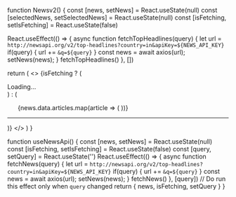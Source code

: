 
function Newsv2() {
  const [news, setNews] = React.useState(null)
  const [selectedNews, setSelectedNews] = React.useState(null)
  const [isFetching, setIsFetching] = React.useState(false)


  React.useEffect(() => {
   async function fetchTopHeadlines(query) {
     let url = `http://newsapi.org/v2/top-headlines?country=in&apiKey=${NEWS_API_KEY}`
     if(query) {
       url += `&q=${query}`
     }
     const news = await axios(url);
     setNews(news);
   }
   fetchTopHeadlines()
  }, [])

  return (
   <>
   {isFetching ? (
     <div>Loading...</div>
   ) : (
     <section>
     <ul>
       {news.data.articles.map(article => (
         <ListItem article={article} onClickHandler={this.handleNewsClick}/>
       ))}
     </ul>
     <hr/>
     <SelectedNews selectedNews={selectedNews} />
     </section>
   )}
 </>
  )
}



function useNewsApi() {
  const [news, setNews] = React.useState(null)
  const [isFetching, setIsFetching] = React.useState(false)
  const [query, setQuery] = React.useState('')
  React.useEffect(() => {
    async function fetchNews(query) {
      let url = `http://newsapi.org/v2/top-headlines?country=in&apiKey=${NEWS_API_KEY}`
      if(query) {
        url += `&q=${query}`
      }
      const news = await axios(url);
      setNews(news);
    }
    fetchNews()
   }, [query]) // Do run this effect only when `query` changed
  return {
    news,
    isFetching,
    setQuery
  }
}